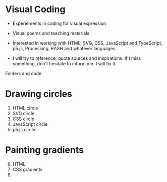 # Visual Coding

- Experiements in coding for visual expression

- Visual poems and teaching materials

- Interested in working with HTML, SVG, CSS, JavaScript and TypeScript, p5.js, Processing, BASH and whatever languages

- I will try to reference, quote sources and inspirations. If I miss something, don't hesitate to inform me. I will fix it. 



Folders and code


# Drawing circles 

1. HTML circle 
2. SVG circle 
3. CSS circle
4. JavaScript circle 
5. p5.js circle 

# Painting gradients 

6. HTML 
7. CSS gradients 
8. 



